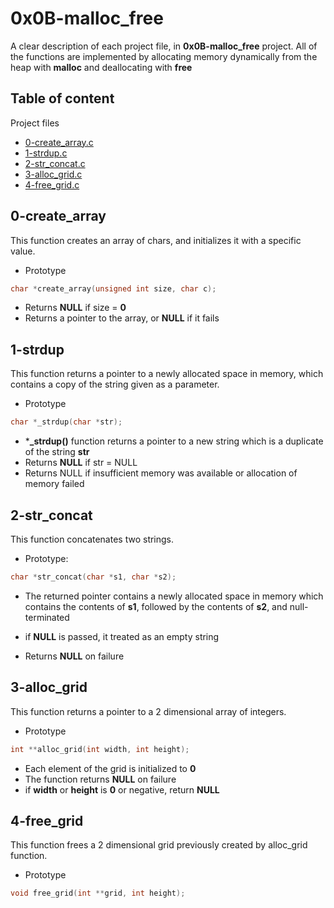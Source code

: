 # 0x0B-malloc\_free

A clear description of each project file, in **0x0B-malloc_free** project. All of the functions are implemented
by allocating memory dynamically from the heap with **malloc** and deallocating with **free**

## Table of content

Project files

- [0-create\_array.c](#0-create_array)
- [1-strdup.c](#1-strdup)
- [2-str\_concat.c](#2-str\_concat)
- [3-alloc\_grid.c](#3-alloc\_grid)
- [4-free\_grid.c](#4-free_grid)

## 0-create\_array

This function creates an array of chars, and initializes it with a specific value.

- Prototype

````c
char *create_array(unsigned int size, char c);
````

- Returns **NULL** if size = **0**
- Returns a pointer to the array, or **NULL** if it fails

## 1-strdup

This function returns a pointer to a newly allocated space in memory, which contains a copy of the string given as a parameter.

- Prototype

````c
char *_strdup(char *str);
````

- ***\_strdup()** function returns a pointer to a new string which is a duplicate of the string **str**
- Returns **NULL** if str = NULL
- Returns NULL if insufficient memory was available or allocation of memory failed

## 2-str\_concat

This function concatenates two strings.

- Prototype:

````c
char *str_concat(char *s1, char *s2);
````

- The returned pointer contains a newly allocated space in memory which contains the contents of **s1**, followed by the contents of **s2**, and null-terminated

- if **NULL** is passed, it treated as an empty string
- Returns **NULL** on failure

## 3-alloc\_grid

This function returns a pointer to a 2 dimensional array of integers.

- Prototype

````c
int **alloc_grid(int width, int height);
````

- Each element of the grid is initialized to **0**
- The function returns **NULL** on failure
- if **width** or **height** is **0** or negative, return **NULL**

## 4-free\_grid

This function frees a 2 dimensional grid previously created by alloc\_grid function.

- Prototype

````c
void free_grid(int **grid, int height);
````
